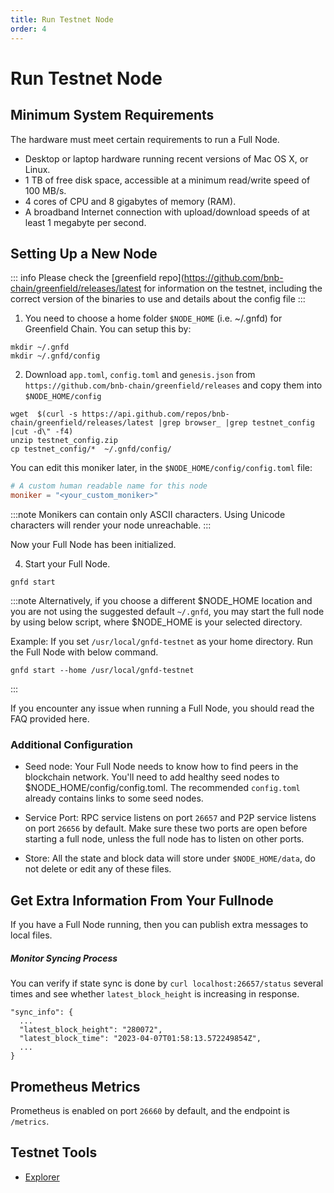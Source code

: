 ```yaml
---
title: Run Testnet Node
order: 4
---
```


# Run Testnet Node

## Minimum System Requirements
The hardware must meet certain requirements to run a Full Node.

* Desktop or laptop hardware running recent versions of Mac OS X, or Linux.
* 1 TB of free disk space, accessible at a minimum read/write speed of 100 MB/s.
* 4 cores of CPU and 8 gigabytes of memory (RAM).
* A broadband Internet connection with upload/download speeds of at least 1 megabyte per second.

## Setting Up a New Node

::: info 
Please check the [greenfield repo](https://github.com/bnb-chain/greenfield/releases/latest for information on the testnet,
including the correct version of the binaries to use and details about the config file
:::

1. You need to choose a home folder `$NODE_HOME` (i.e. ~/.gnfd) for Greenfield Chain. You can setup this by:

```
mkdir ~/.gnfd
mkdir ~/.gnfd/config
```
2. Download `app.toml`,  `config.toml` and `genesis.json` from `https://github.com/bnb-chain/greenfield/releases` and copy them into `$NODE_HOME/config`

```
wget  $(curl -s https://api.github.com/repos/bnb-chain/greenfield/releases/latest |grep browser_ |grep testnet_config |cut -d\" -f4)
unzip testnet_config.zip
cp testnet_config/*  ~/.gnfd/config/
```


You can edit this moniker later, in the `$NODE_HOME/config/config.toml` file:
```toml
# A custom human readable name for this node
moniker = "<your_custom_moniker>"
```

:::note
Monikers can contain only ASCII characters. Using Unicode characters will render your node unreachable. 
:::

Now your Full Node has been initialized.

4. Start your Full Node.

```shell
gnfd start
```

:::note
Alternatively, if you choose a different $NODE_HOME location and you are not using the suggested default `~/.gnfd`, you may start the full node by using below script, where $NODE_HOME is your selected directory. 


Example: If you set `/usr/local/gnfd-testnet` as your home directory. Run the Full Node with below command.

```shell
gnfd start --home /usr/local/gnfd-testnet
```
:::

If you encounter any issue when running a Full Node, you should read the FAQ provided here.


### Additional Configuration
- Seed node: Your Full Node needs to know how to find peers in the blockchain network. You'll need to add healthy seed nodes to $NODE_HOME/config/config.toml. The recommended `config.toml` already contains links to some seed nodes.

- Service Port: RPC service listens on port `26657` and P2P service listens on port `26656` by default.
  Make sure these two ports are open before starting a full node, unless the full node has to listen on other ports.
- Store: All the state and block data will store under `$NODE_HOME/data`, do not delete or edit any of these files.

## Get Extra Information From Your Fullnode

If you have a Full Node running, then you can publish extra messages to local files.

##### Monitor Syncing Process

You can verify if state sync is done by `curl localhost:26657/status` several times and see whether `latest_block_height` is increasing in response.

```
"sync_info": {
  ...
  "latest_block_height": "280072",
  "latest_block_time": "2023-04-07T01:58:13.572249854Z",
  ...
}
```

## Prometheus Metrics

Prometheus is enabled on port `26660` by default, and the endpoint is `/metrics`.

## Testnet Tools

* [Explorer](https://greenfieldscan.com/)
